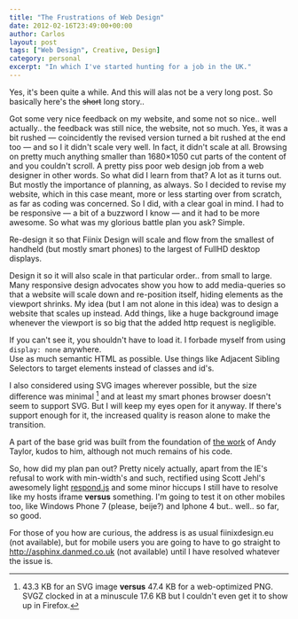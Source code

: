 ```yaml
---
title: "The Frustrations of Web Design"
date: 2012-02-16T23:49:00+00:00
author: Carlos
layout: post
tags: ["Web Design", Creative, Design]
category: personal
excerpt: "In which I've started hunting for a job in the UK."
---
```

Yes, it's been quite a while. And this will alas not be a very long post. So basically here's the <strike>short</strike> long story..

Got some very nice feedback on my website, and some not so nice.. well actually.. the feedback was still nice, the website, not so much. Yes, it was a bit rushed — coincidently the revised version turned a bit rushed at the end too — and so I it didn't scale very well. In fact, it didn't scale at all. Browsing on pretty much anything smaller than 1680×1050 cut parts of the content of and you couldn't scroll. A pretty piss poor web design job from a web designer in other words. So what did I learn from that? A lot as it turns out. But mostly the importance of planning, as always. So I decided to revise my website, which in this case meant, more or less starting over from scratch, as far as coding was concerned. So I did, with a clear goal in mind. I had to be responsive — a bit of a buzzword I know — and it had to be more awesome. So what was my glorious battle plan you ask? Simple.

Re-design it so that Fiinix Design will scale and flow from the smallest of handheld (but mostly smart phones) to the largest of FullHD desktop displays.

Design it so it will also scale in that particular order.. from small to large. Many responsive design advocates show you how to add media-queries so that a website will scale down and re-position itself, hiding elements as the viewport shrinks. My idea (but I am not alone in this idea) was to design a website that scales up instead. Add things, like a huge background image whenever the viewport is so big that the added http request is negligible.

If you can't see it, you shouldn't have to load it. I forbade myself from using `display: none` anywhere.  
Use as much semantic HTML as possible. Use things like Adjacent Sibling Selectors to target elements instead of classes and id's.

I also considered using SVG images wherever possible, but the size difference was minimal [^1] and at least my smart phones browser doesn't seem to support SVG. But I will keep my eyes open for it anyway. If there's support enough for it, the increased quality is reason alone to make the transition.

A part of the base grid was built from the foundation of [the work](http://cssgrid.net/) of Andy Taylor, kudos to him, although not much remains of his code.

So, how did my plan pan out? Pretty nicely actually, apart from the IE's refusal to work with min-width's and such, rectified using Scott Jehl's awesomely light [respond.js](http://respond.js/) and some minor hiccups I still have to resolve like my hosts iframe **versus** something. I'm going to test it on other mobiles too, like Windows Phone 7 (please, beije?) and Iphone 4 but.. well.. so far, so good.

For those of you how are curious, the address is as usual fiinixdesign.eu (not available), but for mobile users you are going to have to go straight to http://asphinx.danmed.co.uk (not available) until I have resolved whatever the issue is.

[^1]: 43.3 KB for an SVG image **versus** 47.4 KB for a web-optimized PNG. SVGZ clocked in at a minuscule 17.6 KB but I couldn't even get it to show up in Firefox.